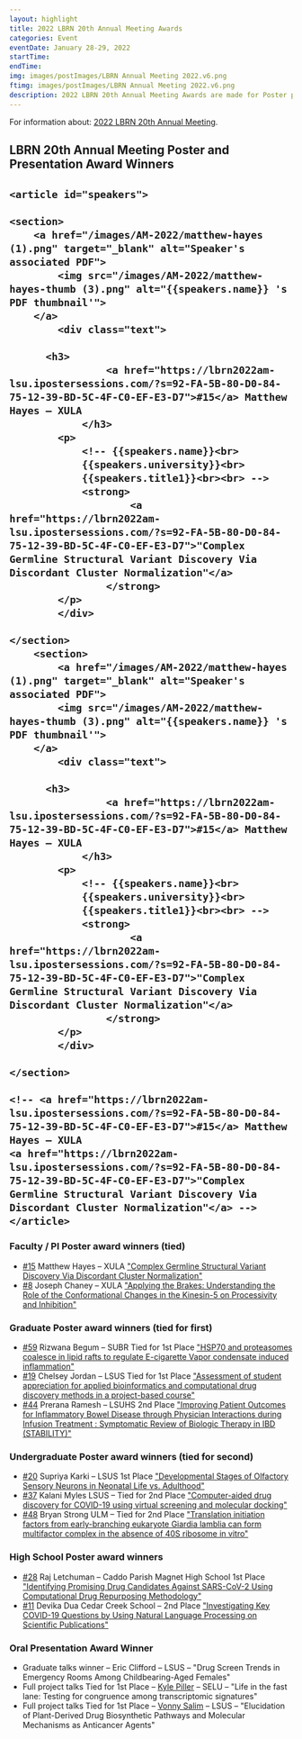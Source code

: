 ```yaml
---
layout: highlight
title: 2022 LBRN 20th Annual Meeting Awards
categories: Event
eventDate: January 28-29, 2022
startTime:
endTime:
img: images/postImages/LBRN Annual Meeting 2022.v6.png
ftimg: images/postImages/LBRN Annual Meeting 2022.v6.png
description: 2022 LBRN 20th Annual Meeting Awards are made for Poster presentations for Summer Program Participants in the Faculty/PI, Graduate, Undergraduate and High School categories and Oral presentation awards for One Graduate student and two Full Project PI's.
---
```


For information about: <a href="https://lbrn.lsu.edu/annual-meetings-2022.html">2022 LBRN 20th Annual Meeting</a>.

<h2>LBRN 20th Annual Meeting Poster and Presentation Award Winners<h2>
	<section id="awards">

    <article id="speakers">

    <section>
    	<a href="/images/AM-2022/matthew-hayes (1).png" target="_blank" alt="Speaker's associated PDF">
    		<img src="/images/AM-2022/matthew-hayes-thumb (3).png" alt="{{speakers.name}} 's PDF thumbnail'">
    	</a>
			<div class="text">

	      <h3>
					<a href="https://lbrn2022am-lsu.ipostersessions.com/?s=92-FA-5B-80-D0-84-75-12-39-BD-5C-4F-C0-EF-E3-D7">#15</a> Matthew Hayes – XULA
				</h3>
	    	<p>
	    		<!-- {{speakers.name}}<br>
		    	{{speakers.university}}<br>
		    	{{speakers.title1}}<br><br> -->
		    	<strong>
						<a href="https://lbrn2022am-lsu.ipostersessions.com/?s=92-FA-5B-80-D0-84-75-12-39-BD-5C-4F-C0-EF-E3-D7">"Complex Germline Structural Variant Discovery Via Discordant Cluster Normalization"</a>
					</strong>
	    	</p>
			</div>

    </section>
		<section>
			<a href="/images/AM-2022/matthew-hayes (1).png" target="_blank" alt="Speaker's associated PDF">
    		<img src="/images/AM-2022/matthew-hayes-thumb (3).png" alt="{{speakers.name}} 's PDF thumbnail'">
    	</a>
			<div class="text">

	      <h3>
					<a href="https://lbrn2022am-lsu.ipostersessions.com/?s=92-FA-5B-80-D0-84-75-12-39-BD-5C-4F-C0-EF-E3-D7">#15</a> Matthew Hayes – XULA
				</h3>
	    	<p>
	    		<!-- {{speakers.name}}<br>
		    	{{speakers.university}}<br>
		    	{{speakers.title1}}<br><br> -->
		    	<strong>
						<a href="https://lbrn2022am-lsu.ipostersessions.com/?s=92-FA-5B-80-D0-84-75-12-39-BD-5C-4F-C0-EF-E3-D7">"Complex Germline Structural Variant Discovery Via Discordant Cluster Normalization"</a>
					</strong>
	    	</p>
			</div>

    </section>

    <!-- <a href="https://lbrn2022am-lsu.ipostersessions.com/?s=92-FA-5B-80-D0-84-75-12-39-BD-5C-4F-C0-EF-E3-D7">#15</a> Matthew Hayes – XULA
    <a href="https://lbrn2022am-lsu.ipostersessions.com/?s=92-FA-5B-80-D0-84-75-12-39-BD-5C-4F-C0-EF-E3-D7">"Complex Germline Structural Variant Discovery Via Discordant Cluster Normalization"</a> -->
    </article>

</section>

<h3>Faculty / PI Poster award winners (tied)</h3>
   <ul><li><a href="https://lbrn2022am-lsu.ipostersessions.com/?s=92-FA-5B-80-D0-84-75-12-39-BD-5C-4F-C0-EF-E3-D7">#15</a> Matthew Hayes – XULA
<a href="https://lbrn2022am-lsu.ipostersessions.com/?s=92-FA-5B-80-D0-84-75-12-39-BD-5C-4F-C0-EF-E3-D7">"Complex Germline Structural Variant Discovery Via Discordant Cluster Normalization"</a></li>
<li><a href="https://lbrn2022am-lsu.ipostersessions.com/default.aspx?s=21-A2-83-00-09-E0-43-4F-A6-44-69-E5-B5-B5-EB-5B">#8</a> Joseph Chaney – XULA
<a href="https://lbrn2022am-lsu.ipostersessions.com/default.aspx?s=21-A2-83-00-09-E0-43-4F-A6-44-69-E5-B5-B5-EB-5B">"Applying the Brakes: Understanding the Role of the Conformational Changes in the Kinesin-5 on Processivity and Inhibition"</a></li>
   </ul>

<h3>Graduate Poster award winners (tied for first)</h3>

   <ul><li><a href="https://lbrn2022am-lsu.ipostersessions.com/?s=0F-BB-B6-B8-C5-0B-80-46-7D-5A-38-78-96-45-6A-15">#59</a> Rizwana Begum – SUBR Tied for 1st Place <a href="https://lbrn2022am-lsu.ipostersessions.com/?s=0F-BB-B6-B8-C5-0B-80-46-7D-5A-38-78-96-45-6A-15">"HSP70 and proteasomes coalesce in lipid rafts to regulate E-cigarette Vapor condensate induced inflammation"</a>  </li>
   <li><a href="https://lbrn2022am-lsu.ipostersessions.com/default.aspx?s=8D-07-72-69-7F-29-1F-53-03-D1-54-8B-38-BB-60-A5">#19</a> Chelsey Jordan – LSUS Tied for 1st Place <a href="https://lbrn2022am-lsu.ipostersessions.com/default.aspx?s=8D-07-72-69-7F-29-1F-53-03-D1-54-8B-38-BB-60-A5">"Assessment of student appreciation for applied bioinformatics and computational drug discovery methods in a project-based course"</a></li>
   <li><a href="https://lbrn2022am-lsu.ipostersessions.com/default.aspx?s=B2-49-36-14-94-8B-BC-BB-47-53-08-51-47-9B-77-F5">#44</a> Prerana Ramesh – LSUHS 2nd Place <a href="https://lbrn2022am-lsu.ipostersessions.com/default.aspx?s=B2-49-36-14-94-8B-BC-BB-47-53-08-51-47-9B-77-F5">"Improving Patient Outcomes for Inflammatory Bowel Disease through Physician Interactions during Infusion Treatment : Symptomatic Review of Biologic Therapy in IBD (STABILITY)"</a></li>
	</ul>

<h3>Undergraduate Poster award winners (tied for second)</h3>

   <ul><li><a href="https://lbrn2022am-lsu.ipostersessions.com/default.aspx?s=ED-3A-DF-DA-70-47-FA-2F-EC-E6-42-4B-EA-7D-71-3F">#20</a> Supriya Karki – LSUS 1st Place <a href="https://lbrn2022am-lsu.ipostersessions.com/default.aspx?s=ED-3A-DF-DA-70-47-FA-2F-EC-E6-42-4B-EA-7D-71-3F">"Developmental Stages of Olfactory Sensory Neurons in Neonatal Life vs. Adulthood"</a>     </li>
   <li><a href="https://lbrn2022am-lsu.ipostersessions.com/default.aspx?s=BB-B4-00-9E-DD-70-DA-12-73-23-6C-07-6C-4C-D7-A7">#37</a> Kalani Myles LSUS – Tied for 2nd Place <a href="https://lbrn2022am-lsu.ipostersessions.com/default.aspx?s=BB-B4-00-9E-DD-70-DA-12-73-23-6C-07-6C-4C-D7-A7">"Computer-aided drug discovery for COVID-19 using virtual screening and molecular docking"</a>     </li>
   <li><a href="https://lbrn2022am-lsu.ipostersessions.com/default.aspx?s=D0-5F-AC-A1-6E-51-49-1C-82-2C-52-E6-64-D9-FA-5C">#48</a> Bryan Strong ULM – Tied for 2nd Place <a href="https://lbrn2022am-lsu.ipostersessions.com/default.aspx?s=D0-5F-AC-A1-6E-51-49-1C-82-2C-52-E6-64-D9-FA-5C">"Translation initiation factors from early-branching eukaryote Giardia lamblia can form multifactor complex in the absence of 40S ribosome in vitro"</a>     </li>
   </ul>

<h3>High School Poster award winners</h3>

   <ul><li><a href="https://lbrn2022am-lsu.ipostersessions.com/default.aspx?s=29-7C-83-16-54-DF-44-6E-C3-C5-26-E4-BC-2A-B2-1A">#28</a> Raj Letchuman – Caddo Parish Magnet High School 1st Place <a href="https://lbrn2022am-lsu.ipostersessions.com/default.aspx?s=29-7C-83-16-54-DF-44-6E-C3-C5-26-E4-BC-2A-B2-1A">"Identifying Promising Drug Candidates Against SARS-CoV-2 Using Computational Drug Repurposing Methodology"</a>     </li>
   <li><a href="https://lbrn2022am-lsu.ipostersessions.com/default.aspx?s=7C-9F-33-FC-67-C3-00-64-35-B8-E1-5E-54-46-24-67">#11</a> Devika Dua Cedar Creek School – 2nd Place <a href="https://lbrn2022am-lsu.ipostersessions.com/default.aspx?s=7C-9F-33-FC-67-C3-00-64-35-B8-E1-5E-54-46-24-67">"Investigating Key COVID-19 Questions by Using Natural Language Processing on Scientific Publications"</a>     </li>

   </ul>

<h3>Oral Presentation Award Winner</h3>

  <ul><li> Graduate talks winner – Eric Clifford – LSUS – "Drug Screen Trends in Emergency Rooms Among Childbearing-Aged Females"   </li>
     <li>Full project talks Tied for 1st Place – <a href="https://lbrn.lsu.edu/pis/Piller_Kyle.html">Kyle Piller</a> – SELU – "Life in the fast lane: Testing for congruence among transcriptomic signatures"   </li>
     <li>Full project talks Tied for 1st Place – <a href="hhttps://lbrn.lsu.edu/pis/Salim_Vonny.html">Vonny Salim</a> – LSUS – "Elucidation of Plant-Derived Drug Biosynthetic Pathways and Molecular Mechanisms as Anticancer Agents"   </li>
   </ul>
